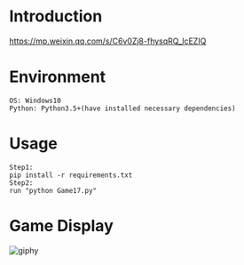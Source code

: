 # Introduction
https://mp.weixin.qq.com/s/C6v0Zj8-fhysqRQ_lcEZIQ

# Environment
```
OS: Windows10
Python: Python3.5+(have installed necessary dependencies)
```

# Usage
```
Step1:
pip install -r requirements.txt
Step2:
run "python Game17.py"
```

# Game Display
![giphy](demonstration/running.gif)